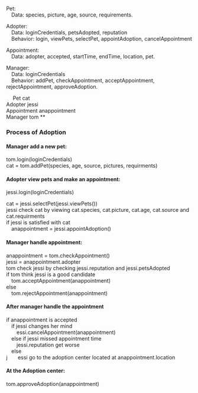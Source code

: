 Pet:\
&emsp;Data: species, picture, age, source, requirements.

Adopter:\
&emsp;Data: loginCredentials, petsAdopted, reputation\
&emsp;Behavior: login, viewPets, selectPet, appointAdoption, cancelAppointment

Appointment:\
&emsp;Data: adopter, accepted, startTime, endTime, location, pet.

Manager: \
&emsp;Data: loginCredentials\
&emsp;Behavior: addPet, checkAppointment, acceptAppointment, rejectAppointment, approveAdoption.

 
Pet cat\
Adopter jessi\
Appointment anappointment\
Manager tom **

### Process of Adoption
#### Manager add a new pet:
tom.login(loginCredentials)\
cat = tom.addPet(species, age, source, pictures, requirments)

#### Adopter view pets and make an appointment:
jessi.login(loginCredentials)

cat = jessi.selectPet(jessi.viewPets())\
jessi check cat by viewing cat.species, cat.picture, cat.age, cat.source and cat.requirments\
if jessi is satisfied with cat\
&emsp;anappointment = jessi.appointAdoption()

#### Manager handle appointment:
anappointment = tom.checkAppointment()\
jessi = anappointment.adopter\
tom check jessi by checking jessi.reputation and jessi.petsAdopted\
if tom think jessi is a good candidate \
&emsp;tom.acceptAppointment(anappointment)\
else \
&emsp;tom.rejectAppointment(anappointment)

#### After manager handle the appointment
if anappointment is accepted\
&emsp;if jessi changes her mind\
&emsp;&emsp;essi.cancelAppointment(anappointment)\
&emsp;else if jessi missed appointment time\
&emsp;&emsp;jessi.reputation get worse\
&emsp;else\
j&emsp;&emsp;essi go to the adoption center located at anappointment.location

#### At the Adoption center:
tom.approveAdoption(anappointment)







